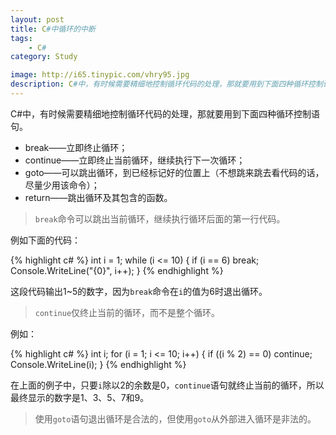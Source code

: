 ```yaml
---
layout: post
title: C#中循环的中断
tags:
    - C#
category: Study

image: http://i65.tinypic.com/vhry95.jpg
description: C#中，有时候需要精细地控制循环代码的处理，那就要用到下面四种循环控制语句。
---
```


C#中，有时候需要精细地控制循环代码的处理，那就要用到下面四种循环控制语句。

* break——立即终止循环；
* continue——立即终止当前循环，继续执行下一次循环；
* goto——可以跳出循环，到已经标记好的位置上（不想跳来跳去看代码的话，尽量少用该命令）；
* return——跳出循环及其包含的函数。

> `break`命令可以跳出当前循环，继续执行循环后面的第一行代码。

例如下面的代码：

{% highlight c# %}
int i = 1;
while (i <= 10)
{
  if (i == 6)
    break;
  Console.WriteLine("{0}", i++);
}
{% endhighlight %}

这段代码输出1~5的数字，因为`break`命令在`i`的值为6时退出循环。

> `continue`仅终止当前的循环，而不是整个循环。

例如：

{% highlight c# %}
int i;
for (i = 1; i <= 10; i++)
{
  if ((i % 2) == 0)
    continue;
  Console.WriteLine(i);
}
{% endhighlight %}

在上面的例子中，只要`i`除以2的余数是0，`continue`语句就终止当前的循环，所以最终显示的数字是1、3、5、7和9。

> 使用`goto`语句退出循环是合法的，但使用`goto`从外部进入循环是非法的。

